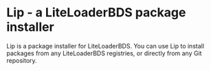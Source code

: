 # Lip - a LiteLoaderBDS package installer

Lip is a package installer for LiteLoaderBDS. You can use Lip to install packages from any LiteLoaderBDS registries, or directly from any Git repository.